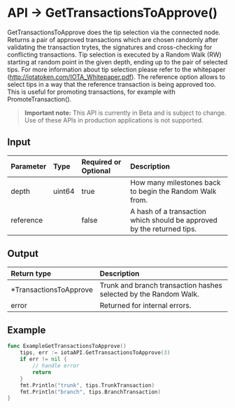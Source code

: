 # API -> GetTransactionsToApprove()
GetTransactionsToApprove does the tip selection via the connected node.  Returns a pair of approved transactions which are chosen randomly after validating the transaction trytes, the signatures and cross-checking for conflicting transactions.  Tip selection is executed by a Random Walk (RW) starting at random point in the given depth, ending up to the pair of selected tips. For more information about tip selection please refer to the whitepaper (http://iotatoken.com/IOTA_Whitepaper.pdf).  The reference option allows to select tips in a way that the reference transaction is being approved too. This is useful for promoting transactions, for example with PromoteTransaction().
> **Important note:** This API is currently in Beta and is subject to change. Use of these APIs in production applications is not supported.

## Input

| Parameter       | Type | Required or Optional | Description |
|:---------------|:--------|:--------| :--------|
| depth | uint64 | true | How many milestones back to begin the Random Walk from.  |
| reference |  | false | A hash of a transaction which should be approved by the returned tips.  |


## Output

| Return type     | Description |
|:---------------|:--------|
| *TransactionsToApprove | Trunk and branch transaction hashes selected by the Random Walk. |
| error | Returned for internal errors. |



## Example

```go
func ExampleGetTransactionsToApprove() 
	tips, err := iotaAPI.GetTransactionsToApprove(3)
	if err != nil {
		// handle error
		return
	}
	fmt.Println("trunk", tips.TrunkTransaction)
	fmt.Println("branch", tips.BranchTransaction)
}

```
